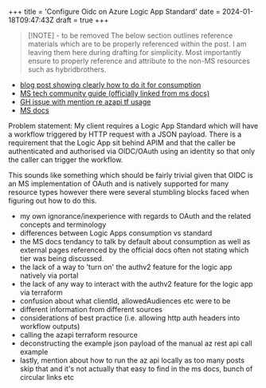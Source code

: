 +++
title = 'Configure Oidc on Azure Logic App Standard'
date = 2024-01-18T09:47:43Z
draft = true
+++

> [!NOTE] - to be removed
> The below section outlines reference materials which are to be properly referenced within the post. I am leaving them here during drafting for simplicity. Most importantly ensure to properly reference and attribute to the non-MS resources such as hybridbrothers.

- [blog post showing clearly how to do it for consumption](https://hybridbrothers.com/using-managed-identities-in-logic-app-http-triggers/#allowing-multiple-identities)
- [MS tech community guide (officially linked from ms docs)](https://techcommunity.microsoft.com/t5/azure-integration-services-blog/trigger-workflows-in-standard-logic-apps-with-easy-auth/ba-p/3207378)
- [GH issue with mention re azapi tf usage](https://github.com/hashicorp/terraform-provider-azurerm/issues/12928)
- [MS docs](https://learn.microsoft.com/en-us/azure/logic-apps/logic-apps-securing-a-logic-app?tabs=azure-portal#enable-microsoft-entra-id-open-authentication-microsoft-entra-id-oauth)

Problem statement: My client requires a Logic App Standard which will have a workflow triggered by HTTP request with a JSON payload. There is a requirement that the Logic App sit behind APIM and that the caller be authenticated and authorised via OIDC/OAuth using an identity so that only the caller can trigger the workflow.

This sounds like something which should be fairly trivial given that OIDC is an MS implementation of OAuth and is natively supported for many resource types however there were several stumbling blocks faced when figuring out how to do this.

- my own ignorance/inexperience with regards to OAuth and the related concepts and terminology
- differences between Logic Apps consumption vs standard
- the MS docs tendancy to talk by default about consumption as well as external pages referenced by the official docs often not stating which tier was being discussed.
- the lack of a way to 'turn on' the authv2 feature for the logic app natively via portal
- the lack of any way to interact with the authv2 feature for the logic app via terraform
- confusion about what clientId, allowedAudiences etc were to be
- different information from different sources
- considerations of best practice (i.e. allowing http auth headers into workflow outputs)
- calling the azapi terraform resource
- deconstructing the example json payload of the manual az rest api call example
- lastly, mention about how to run the az api locally as too many posts skip that and it's not actually that easy to find in the ms docs, bunch of circular links etc